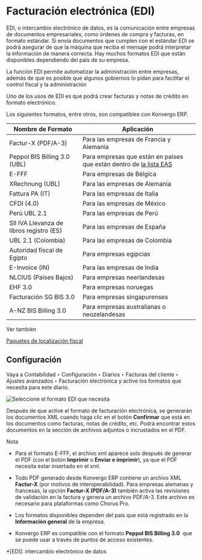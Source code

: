 # Facturación electrónica (EDI)

EDI, o intercambio electrónico de datos, es la comunicación entre empresas de
documentos empresariales, como órdenes de compra y facturas, en formato
estándar. Si envía documentos que cumplen con el estándar EDI se podrá
asegurar de que la máquina que reciba el mensaje podrá interpretar la
información de manera correcta. Hay muchos formatos EDI que están disponibles
dependiendo del país de su empresa.

La función EDI permite automatizar la administración entre empresas, además de
que es posible que algunos gobiernos lo pidan para facilitar el control fiscal
y la administración

Uno de los usos de EDI es que podrá crear facturas y notas de crédito en
formato electrónico.

Los siguientes formatos, entre otros, son compatibles con Konvergo ERP.

Nombre de Formato | Aplicación  
---|---  
Factur-X (PDF/A-3) | Para las empresas de Francia y Alemania  
Peppol BIS Billing 3.0 (UBL) | Para empresas que están en países que están dentro de [la lista EAS](https://docs.peppol.eu/poacc/billing/3.0/codelist/eas/)  
E-FFF | Para empresas de Bélgica  
XRechnung (UBL) | Para las empresas de Alemania  
Fattura PA (IT) | Para las empresas de Italia  
CFDI (4.0) | Para las empresas de México  
Perú UBL 2.1 | Para las empresas de Perú  
SII IVA Llevanza de libros registro (ES) | Para las empresas de España  
UBL 2.1 (Colombia) | Para las empresas de Colombia  
Autoridad fiscal de Egipto | Para empresas egipcias  
E-Invoice (IN) | Para las empresas de India  
NLCIUS (Países Bajos) | Para empresas neerlandesas  
EHF 3.0 | Para empresas noruegas  
Facturación SG BIS 3.0 | Para empresas singapurenses  
A-NZ BIS Billing 3.0 | Para empresas australianas o neozelandesas  
<div class="alert alert-secondary">
<p class="alert-title">
Ver también</p><p><a href="../../fiscal_localizations#fiscal-localizations-packages"><span class="std std-ref">Paquetes de localización fiscal</span></a></p>
</div>

## Configuración

Vaya a Contabilidad ‣ Configuración ‣ Diarios ‣ Facturas del cliente ‣ Ajustes
avanzados ‣ Facturación electrónica y active los formatos que necesita para
este diario.

![Seleccione el formato EDI que necesita](../../../../_images/formats.png)

Después de que active el formato de facturación electrónica, se generarán los
documentos XML cuando haga clic en el botón **Confirmar** que está en los
documentos como facturas, notas de crédito, etc. Podrá encontrar estos
documentos en la sección de archivos adjuntos o incrustados en el PDF.

<div class="alert alert-primary">
<p class="alert-title">
Nota</p><ul>
<li><p>Para el formato E-FFF, el archivo xml aparece solo después de generar el PDF (con el botón <b>Imprimir</b> o <b>Enviar e imprimir</b>), ya que el PDF necesita estar insertado en el xml.</p></li>
<li><p>Todo PDF generado desde Konvergo ERP contiene un archivo XML <b>Factur-X</b> (por motivos de interoperabilidad). Para empresas alemanas y francesas, la opción <b>Factur-X (PDF/A-3)</b> también activa las revisiones de validación en la factura y genera un archivo PDF/A-3. Este archivo es necesario para plataformas como Chorus Pro.</p></li>
<li><p>Los formatos disponibles dependen del país que está registrado en la <b>Información general</b> de la empresa.</p></li>
<li><p>Konvergo ERP es compatible con el formato <b>Peppol BIS Billing 3.0</b>  que se puede usar a través de puntos de acceso existentes.</p></li>
</ul>
</div>

  *[EDI]: intercambio electrónico de datos

